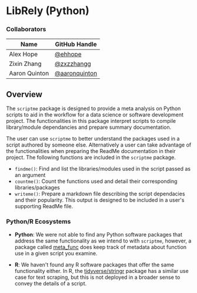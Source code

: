# LibRely (Python)

### Collaborators
| Name | GitHub Handle |
| ---- | ------ |
| Alex Hope | [@ehhope ]( https://github.com/ehhope) |
| Zixin Zhang     | [@zxzzhangg](https://github.com/zxzzhangg) |
| Aaron Quinton     | [@aaronquinton](https://github.com/aaronquinton ) |


## Overview
The `scriptme` package is designed to provide a meta analysis on Python scripts to aid in the workflow for a data science or software development project. The functionalities in this package interpret scripts to compile library/module dependancies and prepare summary documentation.

The user can use `scriptme` to better understand the packages used in a script authored by someone else. Alternatively a user can take advantage of the functionalities when preparing the ReadMe documentation in their project. The following functions are included in the `scriptme` package.
- `findme()`: Find and list the libraries/modules used in the script passed as an argument
- `countme()`: Count the functions used and detail their corresponding libraries/packages
- `writeme()`: Prepare a markdown file describing the script dependacies and their popularity. This output is designed to be included in a user's supporting ReadMe file.


### Python/R Ecosystems

- **Python**: We were not able to find any Python software packages that address the same functionality as we intend to with ```scriptme```, however, a package called [meta_func](https://pypi.org/project/meta_func/) does keep track of metadata about function use in a given script you examine.

- **R**: We haven't found any R software packages that offer the same functionality either. In R, the [tidyverse/stringr](https://stringr.tidyverse.org/index.html) package has a similar use case for text scraping, but this is not deployed in a broader sense to convey the details of a script.
